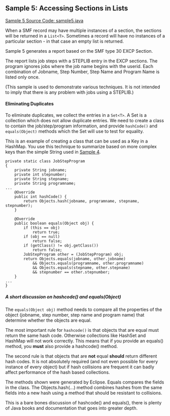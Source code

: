 ## Sample 5: Accessing Sections in Lists

[Sample 5 Source Code: sample5.java](./src/sample5.java)

When a SMF record may have multiple instances of a section, the sections will be returned in a `List<T>`.
Sometimes a record will have no instances of a particular section - in that case an empty list is returned. 

Sample 5 generates a report based on the SMF type 30 EXCP Section.

The report lists job steps with a STEPLIB entry in the EXCP sections.
The program ignores jobs where the job name begins with the userid.
Each combination of Jobname, Step Number, Step Name and Program Name is listed only once.

(This sample is used to demonstrate various techniques.
It is not intended to imply that there is any problem with jobs using a STEPLIB.)

#### Eliminating Duplicates

To eliminate duplicates, we collect the entries in a `Set<T>`. 
A Set is a collection which does not allow duplicate entries. 
We need to create a class to contain the job/step/program information, 
and provide `hashCode()` and `equals(Object)` methods which the Set will use to test for equality.

This is an example of creating a class that can be used as a Key in a HashMap.
You use this technique to summarize based on more complex keys than the simple String used in
[Sample 4](./Sample4.md).

```
private static class JobStepProgram
{	        
    private String jobname;
    private int stepnumber;
    private String stepname;
    private String programname;      
...
    @Override
    public int hashCode() {
        return Objects.hash(jobname, programname, stepname, stepnumber);
    }

    @Override
    public boolean equals(Object obj) {
        if (this == obj)
            return true;
        if (obj == null)
            return false;
        if (getClass() != obj.getClass())
            return false;
        JobStepProgram other = (JobStepProgram) obj;
        return Objects.equals(jobname, other.jobname)
            && Objects.equals(programname, other.programname) 
            && Objects.equals(stepname, other.stepname)
            && stepnumber == other.stepnumber;
    }
...
}
```     

##### A short discussion on hashcode() and equals(Object) #####

The `equals(Object obj)` method needs to compare all the properties of the object (jobname, step number, step name and program name) that determine whether the objects are equal.

The most important rule for `hashcode()` is that objects that are equal must return the same hash code. Otherwise collections like HashSet and HashMap will not work correctly. This means that if you provide an equals() method, you **must** also provide a hashcode() method.

The second rule is that objects that are **not** equal **should** return different hash codes. It is not absolutely required (and not even possible for every instance of every object) but if hash collisions are frequent it can badly affect performance of the hash based collections.

The methods shown were generated by Eclipse. Equals compares the fields in the class. The Objects.hash(...) method combines hashes from the same fields into a new hash using a method that should be resistant to collisions.

This is a bare bones discussion of hashcode() and equals(), there is plenty of Java books and documentation that goes into greater depth.